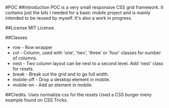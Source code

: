 #POC
##Introduction
POC is a very small responsive CSS grid framework. It contains just the bits I needed for a basic mobile project and is mainly intended to be reused by myself. It's also a work in progress.

##License
MIT License.

##Classes
* row - Row wrapper
* col - Column, used with 'one', 'two', 'three' or 'four' classes for number of columns.
* nest - Two column layout can be nest to a second level. Add 'nest' class for resets.
* break - Break out the grid and to go full width.
* mobile-off - Drop a desktop element in mobile.
* mobile-on - Add an element in mobile. 

##Credits. 
Uses normalize.css for the resets
Used a CSS burger meny example found on CSS Tricks.